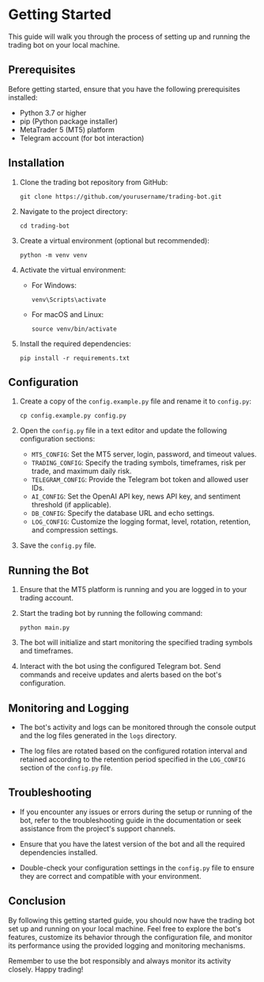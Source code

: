# Getting Started

This guide will walk you through the process of setting up and running the trading bot on your local machine.

## Prerequisites

Before getting started, ensure that you have the following prerequisites installed:

- Python 3.7 or higher
- pip (Python package installer)
- MetaTrader 5 (MT5) platform
- Telegram account (for bot interaction)

## Installation

1. Clone the trading bot repository from GitHub:
   ```
   git clone https://github.com/yourusername/trading-bot.git
   ```

2. Navigate to the project directory:
   ```
   cd trading-bot
   ```

3. Create a virtual environment (optional but recommended):
   ```
   python -m venv venv
   ```

4. Activate the virtual environment:
   - For Windows:
     ```
     venv\Scripts\activate
     ```
   - For macOS and Linux:
     ```
     source venv/bin/activate
     ```

5. Install the required dependencies:
   ```
   pip install -r requirements.txt
   ```

## Configuration

1. Create a copy of the `config.example.py` file and rename it to `config.py`:
   ```
   cp config.example.py config.py
   ```

2. Open the `config.py` file in a text editor and update the following configuration sections:
   - `MT5_CONFIG`: Set the MT5 server, login, password, and timeout values.
   - `TRADING_CONFIG`: Specify the trading symbols, timeframes, risk per trade, and maximum daily risk.
   - `TELEGRAM_CONFIG`: Provide the Telegram bot token and allowed user IDs.
   - `AI_CONFIG`: Set the OpenAI API key, news API key, and sentiment threshold (if applicable).
   - `DB_CONFIG`: Specify the database URL and echo settings.
   - `LOG_CONFIG`: Customize the logging format, level, rotation, retention, and compression settings.

3. Save the `config.py` file.

## Running the Bot

1. Ensure that the MT5 platform is running and you are logged in to your trading account.

2. Start the trading bot by running the following command:
   ```
   python main.py
   ```

3. The bot will initialize and start monitoring the specified trading symbols and timeframes.

4. Interact with the bot using the configured Telegram bot. Send commands and receive updates and alerts based on the bot's configuration.

## Monitoring and Logging

- The bot's activity and logs can be monitored through the console output and the log files generated in the `logs` directory.

- The log files are rotated based on the configured rotation interval and retained according to the retention period specified in the `LOG_CONFIG` section of the `config.py` file.

## Troubleshooting

- If you encounter any issues or errors during the setup or running of the bot, refer to the troubleshooting guide in the documentation or seek assistance from the project's support channels.

- Ensure that you have the latest version of the bot and all the required dependencies installed.

- Double-check your configuration settings in the `config.py` file to ensure they are correct and compatible with your environment.

## Conclusion

By following this getting started guide, you should now have the trading bot set up and running on your local machine. Feel free to explore the bot's features, customize its behavior through the configuration file, and monitor its performance using the provided logging and monitoring mechanisms.

Remember to use the bot responsibly and always monitor its activity closely. Happy trading! 
